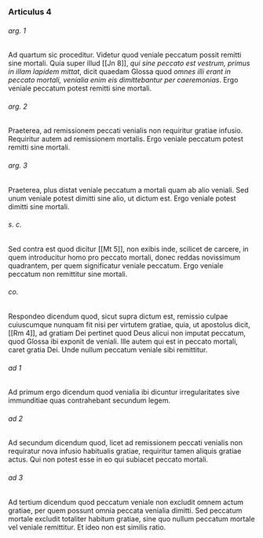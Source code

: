 ### Articulus 4

###### arg. 1
Ad quartum sic proceditur. Videtur quod veniale peccatum possit remitti sine mortali. Quia super illud [[Jn 8]], *qui sine peccato est vestrum, primus in illam lapidem mittat*, dicit quaedam Glossa quod *omnes illi erant in peccato mortali, venialia enim eis dimittebantur per caeremonias*. Ergo veniale peccatum potest remitti sine mortali.

###### arg. 2
Praeterea, ad remissionem peccati venialis non requiritur gratiae infusio. Requiritur autem ad remissionem mortalis. Ergo veniale peccatum potest remitti sine mortali.

###### arg. 3
Praeterea, plus distat veniale peccatum a mortali quam ab alio veniali. Sed unum veniale potest dimitti sine alio, ut dictum est. Ergo veniale potest dimitti sine mortali.

###### s. c.
Sed contra est quod dicitur [[Mt 5]], non exibis inde, scilicet de carcere, in quem introducitur homo pro peccato mortali, donec reddas novissimum quadrantem, per quem significatur veniale peccatum. Ergo veniale peccatum non remittitur sine mortali.

###### co.
Respondeo dicendum quod, sicut supra dictum est, remissio culpae cuiuscumque nunquam fit nisi per virtutem gratiae, quia, ut apostolus dicit, [[Rm 4]], ad gratiam Dei pertinet quod Deus alicui non imputat peccatum, quod Glossa ibi exponit de veniali. Ille autem qui est in peccato mortali, caret gratia Dei. Unde nullum peccatum veniale sibi remittitur.

###### ad 1
Ad primum ergo dicendum quod venialia ibi dicuntur irregularitates sive immunditiae quas contrahebant secundum legem.

###### ad 2
Ad secundum dicendum quod, licet ad remissionem peccati venialis non requiratur nova infusio habitualis gratiae, requiritur tamen aliquis gratiae actus. Qui non potest esse in eo qui subiacet peccato mortali.

###### ad 3
Ad tertium dicendum quod peccatum veniale non excludit omnem actum gratiae, per quem possunt omnia peccata venialia dimitti. Sed peccatum mortale excludit totaliter habitum gratiae, sine quo nullum peccatum mortale vel veniale remittitur. Et ideo non est similis ratio.

